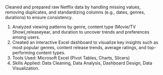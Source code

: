 Cleaned and prepared raw Netflix data by handling missing values, removing duplicates, and standardizing columns (e.g., dates, genres, durations) to ensure consistency.
  1. Analyzed viewing patterns by genre, content type (Movie/TV Show),releaseyear, and duration to uncover trends and preferences among users.
  2. Created an interactive Excel dashboard to visualize key insights such as most popular genres, content release trends, average ratings, and top-performing content types.
  3. Tools Used: Microsoft Excel (Pivot Tables, Charts, Slicers)
  4. Skills Applied: Data Cleaning, Data Analysis, Dashboard Design, Data Visualization.
